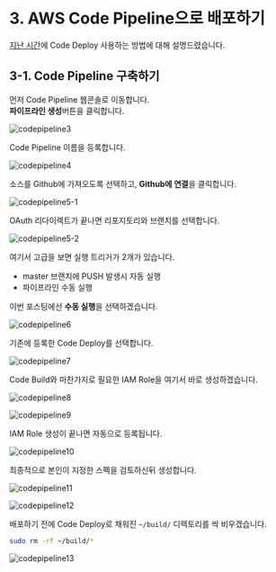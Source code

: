 # 3. AWS Code Pipeline으로 배포하기

[지난 시간](http://jojoldu.tistory.com/281)에 Code Deploy 사용하는 방법에 대해 설명드렸습니다.  
  


## 3-1. Code Pipeline 구축하기

먼저 Code Pipeline 웹콘솔로 이동합니다.  
**파이프라인 생성**버튼을 클릭합니다.

![codepipeline3](./images/codepipeline/codepipeline3.png)

Code Pipeline 이름을 등록합니다.

![codepipeline4](./images/codepipeline/codepipeline4.png)

소스를 Github에 가져오도록 선택하고, **Github에 연결**을 클릭합니다.

![codepipeline5-1](./images/codepipeline/codepipeline5-1.png)

OAuth 리다이렉트가 끝나면 리포지토리와 브랜치를 선택합니다.

![codepipeline5-2](./images/codepipeline/codepipeline5-2.png)

여기서 고급을 보면 실행 트리거가 2개가 있습니다.  

* master 브랜치에 PUSH 발생시 자동 실행
* 파이프라인 수동 실행

이번 포스팅에선 **수동 실행**을 선택하겠습니다.  

![codepipeline6](./images/codepipeline/codepipeline6.png)

기존에 등록한 Code Deploy를 선택합니다.

![codepipeline7](./images/codepipeline/codepipeline7.png)

Code Build와 마찬가지로 필요한 IAM Role을 여기서 바로 생성하겠습니다.

![codepipeline8](./images/codepipeline/codepipeline8.png)

![codepipeline9](./images/codepipeline/codepipeline9.png)

IAM Role 생성이 끝나면 자동으로 등록됩니다.

![codepipeline10](./images/codepipeline/codepipeline10.png)

최종적으로 본인이 지정한 스펙을 검토하신뒤 생성합니다.

![codepipeline11](./images/codepipeline/codepipeline11.png)

![codepipeline12](./images/codepipeline/codepipeline12.png)

배포하기 전에 Code Deploy로 채워진 ```~/build/``` 디렉토리를 싹 비우겠습니다.

```bash
sudo rm -rf ~/build/*
```

![codepipeline13](./images/codepipeline/codepipeline13.png)

